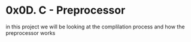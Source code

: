 0x0D. C - Preprocessor
============================

in this project we will be looking at the complilation process and how the preprocessor works